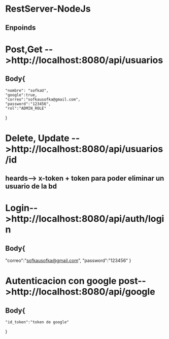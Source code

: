# RestServer-NodeJs

## Enpoinds
# Post,Get -->http://localhost:8080/api/usuarios
## Body{
    "nombre": "sofkaU",
    "google":true,
    "correo":"sofkausofka@gmail.com",
    "password":"123456",
    "rol":"ADMIN_ROLE"

}

# Delete, Update -->http://localhost:8080/api/usuarios/id 
## heards--> x-token + token para poder eliminar un usuario de la bd

 # Login-->http://localhost:8080/api/auth/login
## Body{
 "correo":"sofkausofka@gmail.com",
 "password":"123456"
}


# Autenticacion con google post-->http://localhost:8080/api/google
## Body{
    "id_token":"token de google"
}


